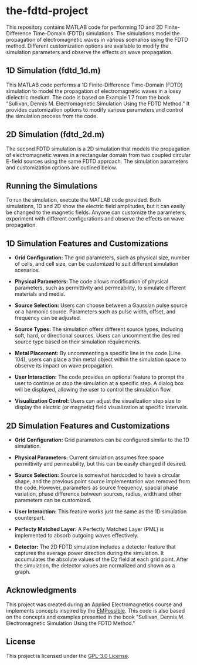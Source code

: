 # the-fdtd-project

This repository contains MATLAB code for performing 1D and 2D Finite-Difference Time-Domain (FDTD) simulations. The simulations model the propagation of electromagnetic waves in various scenarios using the FDTD method. Different customization options are available to modify the simulation parameters and observe the effects on wave propagation.

## 1D Simulation (fdtd_1d.m)
This MATLAB code performs a 1D Finite-Difference Time-Domain (FDTD) simulation to model the propagation of electromagnetic waves in a lossy dielectric medium. The code is based on Example 1.7 from the book "Sullivan, Dennis M. Electromagnetic Simulation Using the FDTD Method." It provides customization options to modify various parameters and control the simulation process from the code.

## 2D Simulation (fdtd_2d.m)
The second FDTD simulation is a 2D simulation that models the propagation of electromagnetic waves in a rectangular domain from two coupled circular E-field sources using the same FDTD approach. The simulation parameters and customization options are outlined below.

## Running the Simulations

To run the simulation, execute the MATLAB code provided. Both simulations, 1D and 2D show the electric field amplitudes, but it can easily be changed to the magnetic fields. 
Anyone can customize the parameters, experiment with different configurations and observe the effects on wave propagation.

## 1D Simulation Features and Customizations

- **Grid Configuration:** The grid parameters, such as physical size, number of cells, and cell size, can be customized to suit different simulation scenarios.

- **Physical Parameters:** The code allows modification of physical parameters, such as permittivity and permeability, to simulate different materials and media.

- **Source Selection:** Users can choose between a Gaussian pulse source or a harmonic source. Parameters such as pulse width, offset, and frequency can be adjusted.

- **Source Types:** The simulation offers different source types, including soft, hard, or directional sources. Users can uncomment the desired source type based on their simulation requirements.

- **Metal Placement:** By uncommenting a specific line in the code (Line 104), users can place a thin metal object within the simulation space to observe its impact on wave propagation.

- **User Interaction:** The code provides an optional feature to prompt the user to continue or stop the simulation at a specific step. A dialog box will be displayed, allowing the user to control the simulation flow.

- **Visualization Control:** Users can adjust the visualization step size to display the electric (or magnetic) field visualization at specific intervals.

## 2D Simulation Features and Customizations
- **Grid Configuration:** Grid parameters can be configured similar to the 1D simulation.
  
- **Physical Parameters:** Current simulation assumes free space permittivity and permeability, but this can be easily changed if desired.
  
- **Source Selection:** Source is somewhat hardcoded to have a circular shape, and the previous point source implementation was removed from the code. However, parameters as source frequency, spacial phase variation, phase difference between sources, radius, width and other parameters can be customized.
  
- **User Interaction:** This feature works just the same as the 1D simulation counterpart.
  
- **Perfecty Matched Layer:** A Perfectly Matched Layer (PML) is implemented to absorb outgoing waves effectively.
  
- **Detector:** The 2D FDTD simulation includes a detector feature that captures the average power direction during the simulation. It accumulates the absolute values of the Dz field at each grid point. After the simulation, the detector values are normalized and shown as a graph.

## Acknowledgments

This project was created during an Applied Electromagnetics course and implements concepts inspired by the [EMPossible](https://empossible.net/academics/emp5304/). This code is also based on the concepts and examples presented in the book "Sullivan, Dennis M. Electromagnetic Simulation Using the FDTD Method."

## License

This project is licensed under the [GPL-3.0 License](LICENSE).
